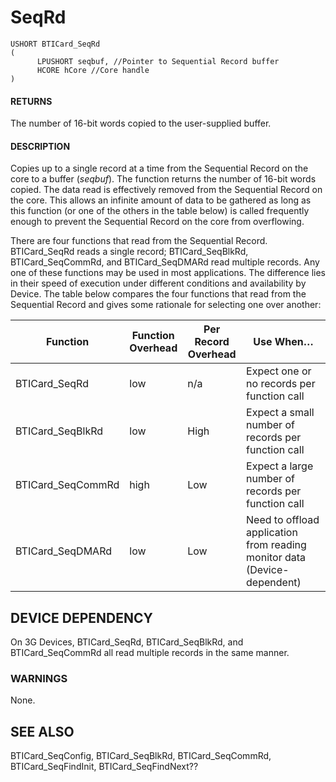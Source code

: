 # **SeqRd**

```
USHORT BTICard_SeqRd
(
      LPUSHORT seqbuf, //Pointer to Sequential Record buffer
      HCORE hCore //Core handle
)
```
#### **RETURNS**

The number of 16-bit words copied to the user-supplied buffer.

#### **DESCRIPTION**

Copies up to a single record at a time from the Sequential Record on the core to a buffer (*seqbuf*). The function returns the number of 16-bit words copied. The data read is effectively removed from the Sequential Record on the core. This allows an infinite amount of data to be gathered as long as this function (or one of the others in the table below) is called frequently enough to prevent the Sequential Record on the core from overflowing.

There are four functions that read from the Sequential Record. BTICard\_SeqRd reads a single record; BTICard\_SeqBlkRd, BTICard\_SeqCommRd, and BTICard\_SeqDMARd read multiple records. Any one of these functions may be used in most applications. The difference lies in their speed of execution under different conditions and availability by Device. The table below compares the four functions that read from the Sequential Record and gives some rationale for selecting one over another:

| Function          | Function<br>Overhead | Per Record<br>Overhead | Use When…                                                                   |
|-------------------|----------------------|------------------------|-----------------------------------------------------------------------------|
| BTICard_SeqRd     | low                  | n/a                    | Expect one or no records per function call                                  |
| BTICard_SeqBlkRd  | low                  | High                   | Expect a small number of records per function call                          |
| BTICard_SeqCommRd | high                 | Low                    | Expect a large number of records per function call                          |
| BTICard_SeqDMARd  | low                  | Low                    | Need to offload application from reading monitor data<br>(Device-dependent) |

## **DEVICE DEPENDENCY**

On 3G Devices, BTICard\_SeqRd, BTICard\_SeqBlkRd, and BTICard\_SeqCommRd all read multiple records in the same manner.

### **WARNINGS**

None.

## **SEE ALSO**

BTICard\_SeqConfig, BTICard\_SeqBlkRd, BTICard\_SeqCommRd, BTICard\_SeqFindInit, BTICard\_SeqFindNext??